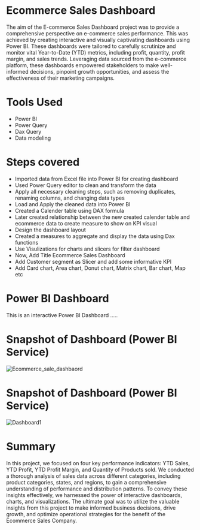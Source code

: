 

# Ecommerce Sales Dashboard
The aim of the E-commerce Sales Dashboard project was to provide a comprehensive perspective on e-commerce sales performance. This was achieved by creating interactive and visually captivating dashboards using Power BI. These dashboards were tailored to carefully scrutinize and monitor vital Year-to-Date (YTD) metrics, including profit, quantity, profit margin, and sales trends. Leveraging data sourced from the e-commerce platform, these dashboards empowered stakeholders to make well-informed decisions, pinpoint growth opportunities, and assess the effectiveness of their marketing campaigns.

# Tools Used
* Power BI
* Power Query
* Dax Query
* Data modeling

# Steps covered
* Imported data from Excel file into Power BI for creating dashboard
* Used Power Query editor to clean and transform the data
* Apply all necessary cleaning steps, such as removing duplicates, renaming columns, and changing data types
* Load and Apply the cleaned data into Power BI
* Created a Calender table using DAX formula
* Later created relationship between the new created calender table and ecommerce data to create measure to show on KPI visual
* Design the dashboard layout
* Created a measures  to aggregate and display the data using Dax functions
* Use Visulizations for charts and slicers for filter dashboard
* Now, Add Title Ecommerce Sales Dashboard
* Add Customer segment as Slicer and add some informative KPI
* Add Card chart, Area chart, Donut chart, Matrix chart, Bar chart, Map etc

# Power BI Dashboard
This is an interactive Power BI Dashboard .....
# Snapshot of Dashboard (Power BI Service)

![Ecommerce_sale_dashbaord](https://github.com/user-attachments/assets/26a01332-1607-409a-ad03-8e810ef59afa)

# Snapshot of Dashboard (Power BI Service)

![Dashboard1](https://github.com/user-attachments/assets/b88a6963-9cdf-4f83-99d9-bfe98e8e8bda)


# Summary
In this project, we focused on four key performance indicators: YTD Sales, YTD Profit, YTD Profit Margin, and Quantity of Products sold. We conducted a thorough analysis of sales data across different categories, including product categories, states, and regions, to gain a comprehensive understanding of performance and distribution patterns. To convey these insights effectively, we harnessed the power of interactive dashboards, charts, and visualizations. The ultimate goal was to utilize the valuable insights from this project to make informed business decisions, drive growth, and optimize operational strategies for the benefit of the Ecommerce Sales Company.

